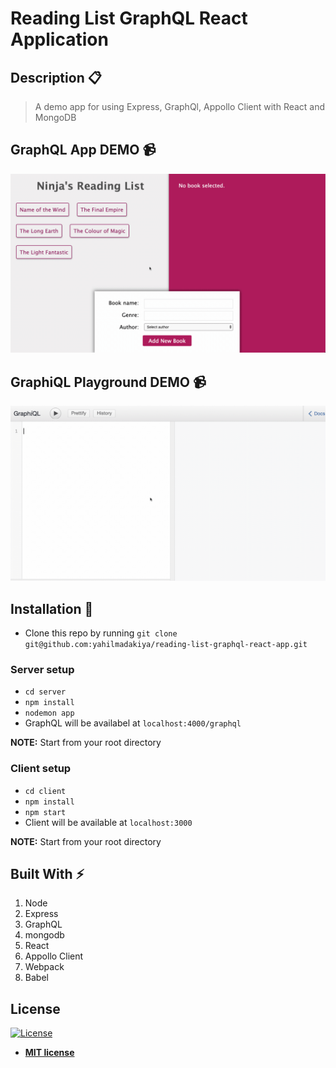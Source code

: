 # Reading List GraphQL React Application

## Description :clipboard:

> A demo app for using Express, GraphQl, Appollo Client with React and MongoDB

## GraphQL App DEMO :video_camera:

![](reading-list-graphQL-react-app-demo.gif)

## GraphiQL Playground DEMO :video_camera:

![](GraphQL-demo.gif)

## Installation :wrench:

-   Clone this repo by running `git clone git@github.com:yahilmadakiya/reading-list-graphql-react-app.git`

### Server setup

-   `cd server`
-   `npm install`
-   `nodemon app`
-   GraphQL will be availabel at `localhost:4000/graphql`

**NOTE:** Start from your root directory

### Client setup

-   `cd client`
-   `npm install`
-   `npm start`
-   Client will be available at `localhost:3000`

**NOTE:** Start from your root directory

## Built With :zap:

1. Node
2. Express
3. GraphQL
4. mongodb
5. React
6. Appollo Client
7. Webpack
8. Babel

## License

[![License](http://img.shields.io/:license-mit-blue.svg?style=flat-square)](http://badges.mit-license.org)

-   **[MIT license](http://opensource.org/licenses/mit-license.php)**
